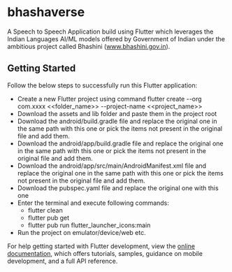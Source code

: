# bhashaverse

A Speech to Speech Application build using Flutter which leverages the Indian Languages AI/ML models offered by Government of Indian under the ambitious project called Bhashini (www.bhashini.gov.in).

## Getting Started

Follow the below steps to successfully run this Flutter application:

- Create a new Flutter project using command flutter create --org com.xxxx <<folder_name>> --project-name <<project_name>>
- Download the assets and lib folder and paste them in the project root
- Download the android/build.gradle file and replace the original one in the same path with this one or pick the items not present in the original file and add them.
- Download the android/app/build.gradle file and replace the original one in the same path with this one or pick the items not present in the original file and add them.
- Download the android/app/src/main/AndroidManifest.xml file and replace the original one in the same path with this one or pick the items not present in the original file and add them.
- Download the pubspec.yaml file and replace the original one with this one
- Enter the terminal and execute following commands:
    - flutter clean
    - flutter pub get
    - flutter pub run flutter_launcher_icons:main
- Run the project on emulator/device/web etc.

For help getting started with Flutter development, view the
[online documentation](https://docs.flutter.dev/), which offers tutorials,
samples, guidance on mobile development, and a full API reference.
